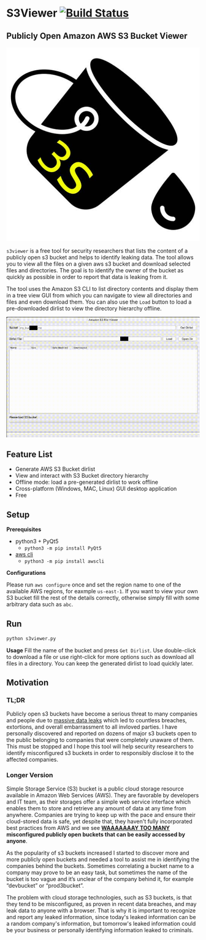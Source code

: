 # S3Viewer [![Build Status](https://travis-ci.com/SharonBrizinov/s3viewer.svg?branch=main)](https://travis-ci.com/SharonBrizinov/s3viewer)
## Publicly Open Amazon AWS S3 Bucket Viewer

![Icon](packaging/icons/icon_3s.jpg)

`s3viewer` is a free tool for security researchers that lists the content of a publicly open s3 bucket and helps to identify leaking data. The tool allows you to view all the files on a given aws s3 bucket and download selected files and directories. The goal is to identify the owner of the bucket as quickly as possible in order to report that data is leaking from it.

The tool uses the Amazon S3 CLI to list directory contents and display them in a tree view GUI from which you can navigate to view all directories and files and even download them. You can also use the `Load` button to load a pre-downloaded dirlist to view the directory hierarchy offline.

![Demo](example/demo.gif)
 
## Feature List
- Generate AWS S3 Bucket dirlist
- View and interact with S3 Bucket directory hierarchy
- Offline mode: load a pre-generated dirlist to work offline
- Cross-platform (Windows, MAC, Linux) GUI desktop application
- Free

## Setup
**Prerequisites**
- python3 + PyQt5
    - `python3 -m pip install PyQt5`
- [aws cli](https://aws.amazon.com/cli/)
	- `python3 -m pip install awscli`

**Configurations**

Please run `aws configure` once and set the region name to one of the available AWS regions, for eaxmple `us-east-1`. If you want to view your own S3 bucket fill the rest of the details correctly, otherwise simply fill with some arbitrary data such as `abc`.

## Run
```bash
python s3viewer.py
```
**Usage**
Fill the name of the bucket and press `Get Dirlist`. Use double-click to download a file or use right-click for more options such as download all files in a directory. You can keep the generated dirlist to load quickly later.

## Motivation
### TL;DR
Publicly open s3 buckets have become a serious threat to many companies and people due to [massive data leaks](https://github.com/nagwww/s3-leaks) which led to countless breaches, extortions, and overall embarrassment to all invloved parties. I have personally discovered and reported on dozens of major s3 buckets open to the public belonging to companies that were completely unaware of them. This must be stopped and I hope this tool will help security researchers to identify misconfigured s3 buckets in order to responsibly disclose it to the affected companies.

### Longer Version
Simple Storage Service (S3) bucket is a public cloud storage resource available in Amazon Web Services (AWS). They are favorable by developers and IT team, as their storages offer a simple web service interface which enables them to store and retrieve any amount of data at any time from anywhere. Companies are trying to keep up with the pace and ensure their cloud-stored data is safe, yet despite that, they haven't fully incorporated best practices from AWS and we see **[WAAAAAAAY TOO MANY](https://buckets.grayhatwarfare.com/) misconfigured publicly open buckets that can be easily accessed by anyone**.

As the popularity of s3 buckets increased I started to discover more and more publicly open buckets and needed a tool to assist me in identifying the companies behind the buckets. Sometimes correlating a bucket name to a company may prove to be an easy task, but sometimes the name of the bucket is too vague and it’s unclear of the company behind it, for example “devbucket” or “prod3bucket”.

The problem with cloud storage technologies, such as S3 buckets, is that they tend to be misconfigured, as proven in recent data breaches, and may leak data to anyone with a browser. That is why it is important to recognize and report any leaked information, since today's leaked information can be a random company's information, but  tomorrow's leaked information could be your business or personally identifying information leaked to criminals.
